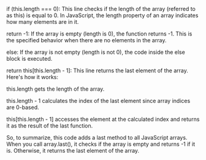 if (this.length === 0): This line checks if the length of the array (referred to as this) is equal to 0. In JavaScript, the length property of an array indicates how many elements are in it.

return -1: If the array is empty (length is 0), the function returns -1. This is the specified behavior when there are no elements in the array.

else: If the array is not empty (length is not 0), the code inside the else block is executed.

return this[this.length - 1]: This line returns the last element of the array. Here's how it works:

this.length gets the length of the array.

this.length - 1 calculates the index of the last element since array indices are 0-based.

this[this.length - 1] accesses the element at the calculated index and returns it as the result of the last function.

So, to summarize, this code adds a last method to all JavaScript arrays. When you call array.last(), it checks if the array is empty and returns -1 if it is. Otherwise, it returns the last element of the array.
